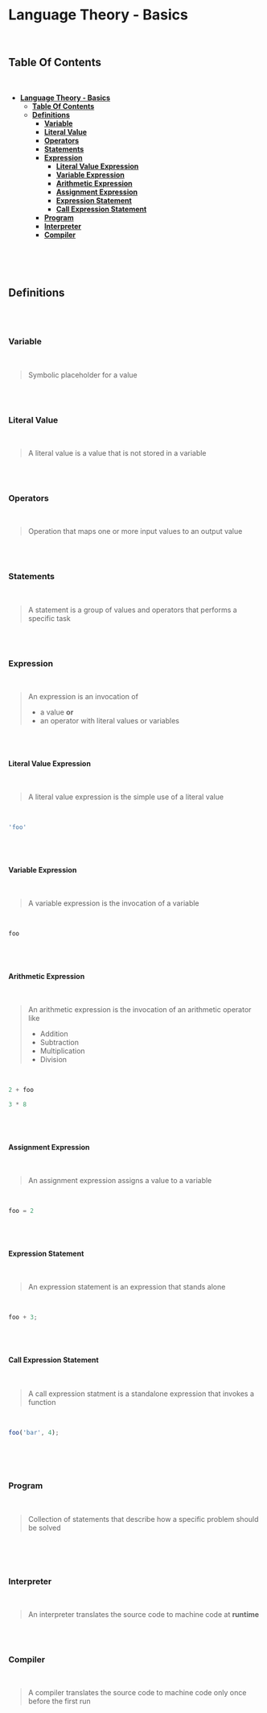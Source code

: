 # **Language Theory - Basics**
<br>

## **Table Of Contents**
<br>

- [**Language Theory - Basics**](#language-theory---basics)
  - [**Table Of Contents**](#table-of-contents)
  - [**Definitions**](#definitions)
    - [**Variable**](#variable)
    - [**Literal Value**](#literal-value)
    - [**Operators**](#operators)
    - [**Statements**](#statements)
    - [**Expression**](#expression)
      - [**Literal Value Expression**](#literal-value-expression)
      - [**Variable Expression**](#variable-expression)
      - [**Arithmetic Expression**](#arithmetic-expression)
      - [**Assignment Expression**](#assignment-expression)
      - [**Expression Statement**](#expression-statement)
      - [**Call Expression Statement**](#call-expression-statement)
    - [**Program**](#program)
    - [**Interpreter**](#interpreter)
    - [**Compiler**](#compiler)

<br>
<br>
<br>

## **Definitions**
<br>
<br>

### **Variable**
<br>

> Symbolic placeholder for a value

<br>
<br>

### **Literal Value**
<br>

> A literal value is a value that is not stored in a variable

<br>
<br>

### **Operators**
<br>

> Operation that maps one or more input values to an output value


<br>
<br>

### **Statements**
<br>

> A statement is a group of values and operators that performs a specific task

<br>
<br>

### **Expression**
<br>

> An expression is an invocation of
> - a value **or**
> - an operator with literal values or variables

<br>
<br>

#### **Literal Value Expression**
<br>

> A literal value expression is the simple use of a literal value

<br>

```javascript
'foo'
```

<br>
<br>

#### **Variable Expression**
<br>

> A variable expression is the invocation of a variable

<br>

```javascript
foo
```

<br>
<br>

#### **Arithmetic Expression**
<br>

> An arithmetic expression is the invocation of an arithmetic operator like
> - Addition
> - Subtraction
> - Multiplication
> - Division

<br>

```javascript
2 + foo

3 * 8
```

<br>
<br>

#### **Assignment Expression**
<br>

> An assignment expression assigns a value to a variable

<br>

```javascript
foo = 2
```

<br>
<br>

#### **Expression Statement**
<br>

> An expression statement is an expression that stands alone

<br>

```javascript
foo + 3;
```

<br>
<br>

#### **Call Expression Statement**
<br>

> A call expression statment is a standalone expression that invokes a function

<br>

```javascript
foo('bar', 4);
```

<br>
<br>
<br>

### **Program**
<br>

> Collection of statements that describe how a specific problem should be solved

<br>
<br>
<br>

### **Interpreter**
<br>

> An interpreter translates the source code to machine code at **runtime**

<br>
<br>

### **Compiler**
<br>

> A compiler translates the source code to machine code only once before the first run 